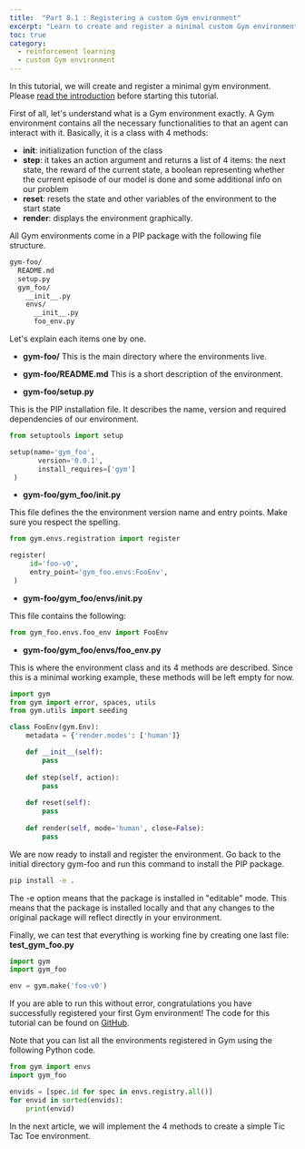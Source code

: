 ```yaml
---
title:  "Part 8.1 : Registering a custom Gym environment"
excerpt: "Learn to create and register a minimal custom Gym environment."
toc: true
category:
  - reinforcement learning
  - custom Gym environment
---
```



In this tutorial, we will create and register a minimal gym environment. Please [read the introduction](/_posts/2022-06-24-create-training-environments-with-openAI-gym.md) before starting this tutorial.

First of all, let's understand what is a Gym environment exactly. A Gym environment contains all the necessary functionalities to that an agent can interact with it. Basically, it is a class with 4 methods:
- **__init__**: initialization function of the class
- **step**: it takes an action argument and returns a list of 4 items: the next state, the reward of the current state, a boolean representing whether the current episode of our model is done and some additional info on our problem
- **reset**: resets the state and other variables of the environment to the start state
- **render**: displays the environment graphically.

All Gym environments come in a PIP package with the following file structure.

```bash
gym-foo/
  README.md
  setup.py
  gym_foo/
    __init__.py
    envs/
      __init__.py
      foo_env.py
```

Let's explain each items one by one.

- **gym-foo/**
This is the main directory where the environments live.

- **gym-foo/README.md**
This is a short description of the environment.

- **gym-foo/setup.py**

This is the PIP installation file. It describes the name, version and required dependencies of our environment.

```python
from setuptools import setup

setup(name='gym_foo',
       version='0.0.1',
       install_requires=['gym']
 )
```

- **gym-foo/gym_foo/__init__.py**

This file defines the the environment version name and entry points. Make sure you respect the spelling.

```python
from gym.envs.registration import register

register(
     id='foo-v0',
     entry_point='gym_foo.envs:FooEnv',
 )
```

- **gym-foo/gym_foo/envs/__init__.py**

This file contains the following:

```python
from gym_foo.envs.foo_env import FooEnv
```

- **gym-foo/gym_foo/envs/foo_env.py**

This is where the environment class and its 4 methods are described. Since this is a minimal working example, these methods will be left empty for now.

```python
import gym
from gym import error, spaces, utils
from gym.utils import seeding

class FooEnv(gym.Env):
    metadata = {'render.modes': ['human']}

    def __init__(self):
        pass
  
    def step(self, action):
        pass
  
    def reset(self):
        pass
  
    def render(self, mode='human', close=False):
        pass
```

We are now ready to install and register the environment. Go back to the initial directory gym-foo and run this command to install the PIP package.

```bash
pip install -e .
```

The -e option means that the package is installed in "editable" mode. This means that the package is installed locally and that any changes to the original package will reflect directly in your environment.

Finally, we can test that everything is working fine by creating one last file: **test_gym_foo.py**

```python
import gym
import gym_foo

env = gym.make('foo-v0')
```

If you are able to run this without error, congratulations you have successfully registered your first Gym environment! The code for this tutorial can be found on [GitHub](https://github.com/PierreExeter/gym-foo).

Note that you can list all the environments registered in Gym using the following Python code.
```python
from gym import envs
import gym_foo

envids = [spec.id for spec in envs.registry.all()]
for envid in sorted(envids):
    print(envid)
```

In the next article, we will implement the 4 methods to create a simple Tic Tac Toe environment.